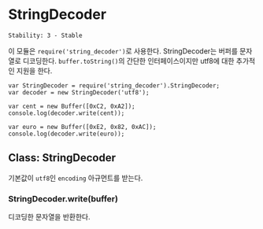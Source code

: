 # StringDecoder

    Stability: 3 - Stable

이 모듈은 `require('string_decoder')`로 사용한다. StringDecoder는 버퍼를 
문자열로 디코딩한다. `buffer.toString()`의 간단한 인터페이스이지만 utf8에 대한 
추가적인 지원을 한다.

    var StringDecoder = require('string_decoder').StringDecoder;
    var decoder = new StringDecoder('utf8');

    var cent = new Buffer([0xC2, 0xA2]);
    console.log(decoder.write(cent));

    var euro = new Buffer([0xE2, 0x82, 0xAC]);
    console.log(decoder.write(euro));

## Class: StringDecoder

기본값이 `utf8`인 `encoding` 아규먼트를 받는다.

### StringDecoder.write(buffer)

디코딩한 문자열을 반환한다.